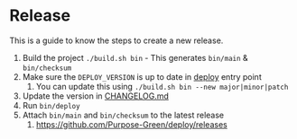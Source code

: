 # Release

This is a guide to know the steps to create a new release.

1. Build the project `./build.sh bin` - This generates `bin/main` & `bin/checksum`
1. Make sure the `DEPLOY_VERSION` is up to date in [deploy](./deploy) entry point
    1. You can update this using `./build.sh bin --new major|minor|patch`
1. Update the version in [CHANGELOG.md](../CHANGELOG.md)
1. Run `bin/deploy`
1. Attach `bin/main` and `bin/checksum` to the latest release
    1. https://github.com/Purpose-Green/deploy/releases
